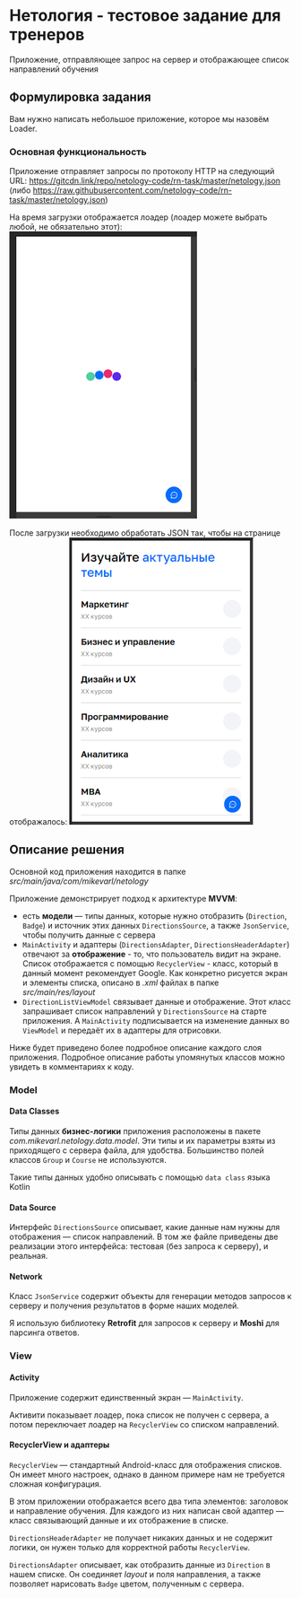 # Нетология - тестовое задание для тренеров 

Приложение, отправляющее запрос на сервер и отображающее список направлений обучения

## Формулировка задания

Вам нужно написать небольшое приложение, которое мы назовём Loader.

### Основная функциональность

Приложение отправляет запросы по протоколу HTTP на следующий URL: https://gitcdn.link/repo/netology-code/rn-task/master/netology.json
(либо https://raw.githubusercontent.com/netology-code/rn-task/master/netology.json)

На время загрузки отображается лоадер (лоадер можете выбрать любой, не обязательно этот):
![Скриншот лоадера](images/loader.png)

После загрузки необходимо обработать JSON так, чтобы на странице отображалось:
![Скриншот списка](images/list.png)

## Описание решения

Основной код приложения находится в папке *src/main/java/com/mikevarl/netology*

Приложение демонстрирует подход к архитектуре **MVVM**: 
- есть **модели** — типы данных, которые нужно отобразить (`Direction`, `Badge`) и источник этих данных `DirectionsSource`, а также `JsonService`, чтобы получить данные с сервера
- `MainActivity` и адаптеры (`DirectionsAdapter`, `DirectionsHeaderAdapter`) отвечают за **отображение** - то, что пользователь видит на экране. Список отображается с помощью `RecyclerView` - класс, который в данный момент рекомендует Google. Как конкретно рисуется экран и элементы списка, описано в *.xml* файлах в папке *src/main/res/layout*
- `DirectionListViewModel` связывает данные и отображение. Этот класс запрашивает список направлений у `DirectionsSource` на старте приложения. А `MainActivity` подписывается на изменение данных во `ViewModel` и передаёт их в адаптеры для отрисовки.

Ниже будет приведено более подробное описание каждого слоя приложения. Подробное описание работы упомянутых классов можно увидеть в комментариях к коду.

### Model

#### Data Classes

Типы данных **бизнес-логики** приложения расположены в пакете *com.mikevarl.netology.data.model*. Эти типы и их параметры взяты из приходящего с сервера файла, для удобства. Большинство полей классов `Group` и `Course` не используются.

Такие типы данных удобно описывать с помощью `data class` языка Kotlin

#### Data Source

Интерфейс `DirectionsSource` описывает, какие данные нам нужны для отображения — список направлений. В том же файле приведены две реализации этого интерфейса: тестовая (без запроса к серверу), и реальная.

#### Network

Класс `JsonService` содержит объекты для генерации методов запросов к серверу и получения результатов в форме наших моделей. 

Я использую библиотеку **Retrofit** для запросов к серверу и **Moshi** для парсинга ответов.

### View

#### Activity

Приложение содержит единственный экран — `MainActivity`. 

Активити показывает лоадер, пока список не получен с сервера, а потом переключает лоадер на `RecyclerView` со списком направлений.

#### RecyclerView и адаптеры

`RecyclerView` — стандартный Android-класс для отображения списков. Он имеет много настроек, однако в данном примере нам не требуется сложная конфигурация.

В этом приложении отображается всего два типа элементов: заголовок и направление обучения. Для каждого из них написан свой адаптер — класс связывающий данные и их отображение в списке.

`DirectionsHeaderAdapter` не получает никаких данных и не содержит логики, он нужен только для корректной работы `RecyclerView`.

`DirectionsAdapter` описывает, как отобразить данные из `Direction` в нашем списке. Он соединяет *layout* и поля направления, а также позволяет нарисовать `Badge` цветом, полученным с сервера.